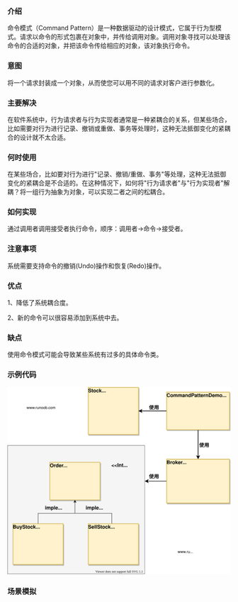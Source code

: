### 介绍

命令模式（Command Pattern）是一种数据驱动的设计模式，它属于行为型模式。请求以命令的形式包裹在对象中，并传给调用对象。调用对象寻找可以处理该命令的合适的对象，并把该命令传给相应的对象，该对象执行命令。

### 意图

将一个请求封装成一个对象，从而使您可以用不同的请求对客户进行参数化。

### 主要解决

在软件系统中，行为请求者与行为实现者通常是一种紧耦合的关系，但某些场合，比如需要对行为进行记录、撤销或重做、事务等处理时，这种无法抵御变化的紧耦合的设计就不太合适。

### 何时使用

在某些场合，比如要对行为进行"记录、撤销/重做、事务"等处理，这种无法抵御变化的紧耦合是不合适的。在这种情况下，如何将"行为请求者"与"行为实现者"解耦？将一组行为抽象为对象，可以实现二者之间的松耦合。

### 如何实现

通过调用者调用接受者执行命令，顺序：调用者→命令→接受者。

### 注意事项

系统需要支持命令的撤销(Undo)操作和恢复(Redo)操作。

### 优点

1、降低了系统耦合度。

2、新的命令可以很容易添加到系统中去。

### 缺点

使用命令模式可能会导致某些系统有过多的具体命令类。

### 示例代码

![命令模式](../../img/行为型模式/命令模式.svg)

### 场景模拟